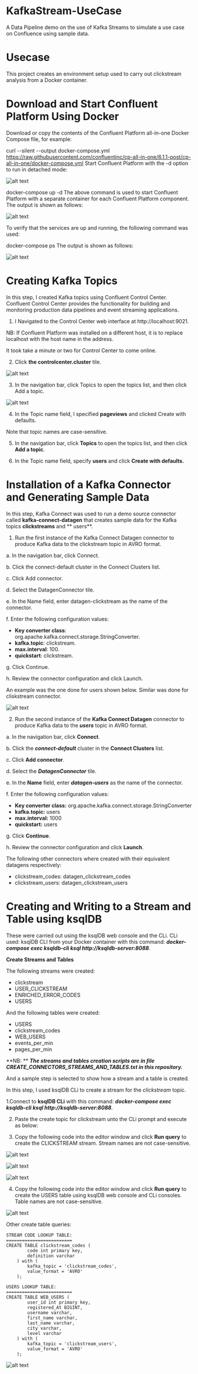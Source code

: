 # KafkaStream-UseCase
A Data Pipeline demo on the use of Kafka Streams to simulate a use case on Confluence using sample data. 

 # Usecase
This project creates an environment setup used to carry out clickstream analysis from a Docker container.

#  Download and Start Confluent Platform Using Docker

Download or copy the contents of the Confluent Platform all-in-one Docker Compose file, for example:

curl --silent --output docker-compose.yml \
  https://raw.githubusercontent.com/confluentinc/cp-all-in-one/6.1.1-post/cp-all-in-one/docker-compose.yml
Start Confluent Platform with the -d option to run in detached mode:

![alt text](https://github.com/hsaberedo/KafkaStream-UseCase/blob/main/Confluent_PlatformDownload.PNG)


docker-compose up -d
The above command is used to start Confluent Platform with a separate container for each Confluent Platform component. The output is shown as follows:

![alt text](https://github.com/hsaberedo/KafkaStream-UseCase/blob/main/End-Of_Start_Confluent_Platform-docker-compose-up-d.PNG)


To verify that the services are up and running, the following command was used:

docker-compose ps
The output is shown as follows:

![alt text](https://github.com/hsaberedo/KafkaStream-UseCase/blob/main/Docker-Compose-ServicesCheck.PNG)



# Creating Kafka Topics

In this step, I created Kafka topics using Confluent Control Center. Confluent Control Center provides the functionality for building and monitoring production data pipelines and event streaming applications.

1. I Navigated to the Control Center web interface at http://localhost:9021.

NB: If Confluent Platform was installed on a different host, it is to replace localhost with the host name in the address.

It took take a minute or two for Control Center to come online.

2. Click **the controlcenter.cluster** tile.

![alt text](https://github.com/hsaberedo/KafkaStream-UseCase/blob/main/KafkaTopicsControl_Center_Web_Interface.PNG)

3. In the navigation bar, click Topics to open the topics list, and then click Add a topic.

![alt text](https://github.com/hsaberedo/KafkaStream-UseCase/blob/main/Control_Center_NewTopic.PNG)

4. In the Topic name field, I specified **pageviews** and clicked Create with defaults.

Note that topic names are case-sensitive.

5. In the navigation bar, click **Topics** to open the topics list, and then click **Add a topic**.

6. In the Topic name field, specify **users** and click **Create with defaults.**

# Installation of a Kafka Connector and Generating Sample Data

In this step, Kafka Connect was used to run a demo source connector called **kafka-connect-datagen** that creates sample data for the Kafka topics **clickstreams** and ** users**.

1. Run the first instance of the Kafka Connect Datagen connector to produce Kafka data to the clickstream topic in AVRO format.

a. In the navigation bar, click Connect.

b. Click the connect-default cluster in the Connect Clusters list.

c. Click Add connector.

d. Select the DatagenConnector tile.


e. In the Name field, enter datagen-clickstream as the name of the connector.

f. Enter the following configuration values:

* **Key converter class**: org.apache.kafka.connect.storage.StringConverter.
* **kafka.topic**: clickstream.
* **max.interval**: 100.
* **quickstart**: clickstream.

g. Click Continue.

h. Review the connector configuration and click Launch.

An example was the one done for users shown below. Similar was done for cliskstream connector.

![alt text](https://github.com/hsaberedo/KafkaStream-UseCase/blob/main/users_genfile.PNG)



2. Run the second instance of the **Kafka Connect Datagen** connector to produce Kafka data to the _**users**_ topic in AVRO format.

a. In the navigation bar, click **Connect**.

b. Click the _**connect-default**_ cluster in the **Connect Clusters** list.

c. Click **Add connector**.

d. Select the _**DatagenConnector**_ tile.

e. In the **Name** field, enter _**datagen-users**_ as the name of the connector.

f. Enter the following configuration values:

* **Key converter class:** org.apache.kafka.connect.storage.StringConverter
* **kafka.topic:** users
* **max.interval:** 1000
* **quickstart:** users

g. Click **Continue**.

h. Review the connector configuration and click **Launch**.


The following other connectors where created with their equivalent datagens respectively:
* clickstream_codes:  datagen_clickstream_codes
* clickstream_users:  datagen_clickstream_users


#  Creating and Writing to a Stream and Table using ksqlDB

These were carried out using the ksqlDB web console and the CLi.
CLi used:
ksqlDB CLI from your Docker container with this command: _**docker-compose exec ksqldb-cli ksql http://ksqldb-server:8088**_.

**Create Streams and Tables**

The following streams were created:
* clickstream
* USER_CLICKSTREAM
* ENRICHED_ERROR_CODES
* USERS

And the following tables were created:
* USERS
* clickstream_codes
* WEB_USERS
* events_per_min
* pages_per_min

**NB: **
_**The streams and tables creation scripts are in file CREATE_CONNECTORS_STREAMS_AND_TABLES.txt in this repository.**_

And a sample step is selected to show how a stream and a table is created.


In this step, I used ksqlDB CLi to create a stream for the _clickstream_  topic.

1.Connect to **ksqlDB CLi** with this command: _**docker-compose exec ksqldb-cli ksql http://ksqldb-server:8088**_.

2. Paste the create topic for clickstream unto the CLi prompt and execute as below:

3. Copy the following code into the editor window and click **Run query** to create the CLICKSTREAM stream. Stream names are not case-sensitive.

![alt text](https://github.com/hsaberedo/KafkaStream-UseCase/blob/main/ksql_create_stream_clicksteam.PNG)

![alt text](https://github.com/hsaberedo/KafkaStream-UseCase/blob/main/ksql_create_stream_user_and_errorcodes.PNG)

![alt text](https://github.com/hsaberedo/KafkaStream-UseCase/blob/main/ksql_create_stream_codes_webusers.PNG)


4. Copy the following code into the editor window and click **Run query** to create the USERS table using ksqlDB web console and CLi consoles. Table names are not case-sensitive.

![alt text](https://github.com/hsaberedo/KafkaStream-UseCase/blob/main/create_table_users.PNG)

Other create table queries:

```
STREAM CODE LOOKUP TABLE:
=========================
CREATE TABLE clickstream_codes (
        code int primary key,
        definition varchar
    ) with (
        kafka_topic = 'clickstream_codes',
        value_format = 'AVRO'
    );

USERS LOOKUP TABLE:
=========================
CREATE TABLE WEB_USERS (
        user_id int primary key,
        registered_At BIGINT,
        username varchar,
        first_name varchar,
        last_name varchar,
        city varchar,
        level varchar
    ) with (
        kafka_topic = 'clickstream_users',
        value_format = 'AVRO'
    );
```
![alt text](https://github.com/hsaberedo/KafkaStream-UseCase/blob/main/some_create_table_queries.PNG)


